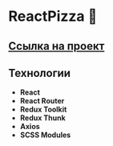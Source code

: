# ReactPizza 🍕

## [Ссылка на проект](https://beonedge.github.io/ReactPizza/)

## Технологии

- **React**
- **React Router**
- **Redux Toolkit**
- **Redux Thunk**
- **Axios**
- **SCSS Modules**

